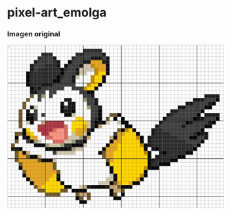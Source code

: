 # pixel-art_emolga

### Imagen original 
![](https://github.com/ccavieres02/pixel-art_emolga/blob/main/img/emolga.jpg)
